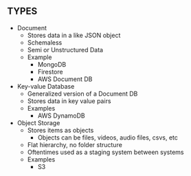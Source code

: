 ## TYPES
- Document
	- Stores data in a like JSON object
	- Schemaless
	- Semi or Unstructured Data
	- Example
		- MongoDB
		- Firestore
		- AWS Document DB
- Key-value Database
	- Generalized version of a Document DB
	- Stores data in key value pairs
	- Examples
		- AWS DynamoDB
- Object Storage
	- Stores items as objects
		- Objects can be files, videos, audio files, csvs, etc
	- Flat hierarchy, no folder structure
	- Oftentimes used as a staging system between systems
	- Examples
		- S3